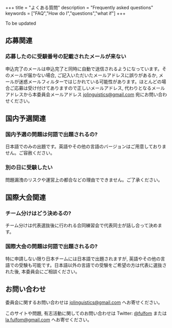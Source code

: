 +++
title = "よくある質問"
description = "Frequently asked questions"
keywords = ["FAQ","How do I","questions","what if"]
+++

To be updated

## 応募関連

### 応募したのに受験番号の記載されたメールが来ない

申込完了のメールは申込完了と同時に自動で送信されるようになっています。そのメールが届かない場合, ご記入いただいたメールアドレスに誤りがあるか, メールが迷惑メールフィルターではじかれている可能性があります。ほとんどの場合ご応募は受け付けてありますので正しいメールアドレス, 代わりとなるメールアドレスから本委員会メールアドレス jolinguistics@gmail.com 宛にお問い合わせください。

## 国内予選関連

### 国内予選の問題は何語で出題されるの?

日本語でのみの出題です。英語やその他の言語のバージョンはご用意しておりません。ご容赦ください。

### 別の日に受験したい

問題漏洩のリスクや運営上の都合などの理由でできません。ご了承ください。

## 国際大会関連

### チーム分けはどう決めるの?

チーム分けは代表選抜後に行われる合同練習会で代表同士が話し合って決めます。

### 国際大会の問題は何語で出題されるの?

特に申請しない限り日本チームには日本語で出題されますが, 英語やその他の言語での受験も可能です。日本語以外の言語での受験をご希望の方は代表に選抜された後, 本委員会にご相談ください。

## お問い合わせ

委員会に関するお問い合わせは  jolinguistics@gmail.com へお寄せください。

このサイトや問題, 有志活動に関してのお問い合わせは Twitter: [@fulfom](https://twitter.com/fulfom) または la.fulfom@gmail.com へお寄せください。
